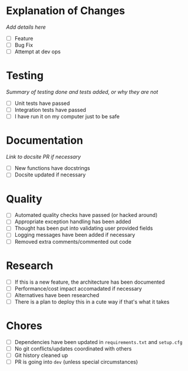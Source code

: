 # Explanation of Changes

_Add details here_

- [ ] Feature
- [ ] Bug Fix
- [ ] Attempt at dev ops

# Testing

_Summary of testing done and tests added, or why they are not_

- [ ] Unit tests have passed
- [ ] Integration tests have passed
- [ ] I have run it on my computer just to be safe

# Documentation

_Link to docsite PR if necessary_

- [ ] New functions have docstrings
- [ ] Docsite updated if necessary

# Quality

- [ ] Automated quality checks have passed (or hacked around)
- [ ] Appropriate exception handling has been added
- [ ] Thought has been put into validating user provided fields
- [ ] Logging messages have been added if necessary
- [ ] Removed extra comments/commented out code

# Research

- [ ] If this is a new feature, the architecture has been documented
- [ ] Performance/cost impact accomadated if necessary
- [ ] Alternatives have been researched
- [ ] There is a plan to deploy this in a cute way if that's what it takes

# Chores

- [ ] Dependencies have been updated in `requirements.txt` and `setup.cfg`
- [ ] No git conflicts/updates coordinated with others
- [ ] Git history cleaned up
- [ ] PR is going into `dev` (unless special circumstances)
